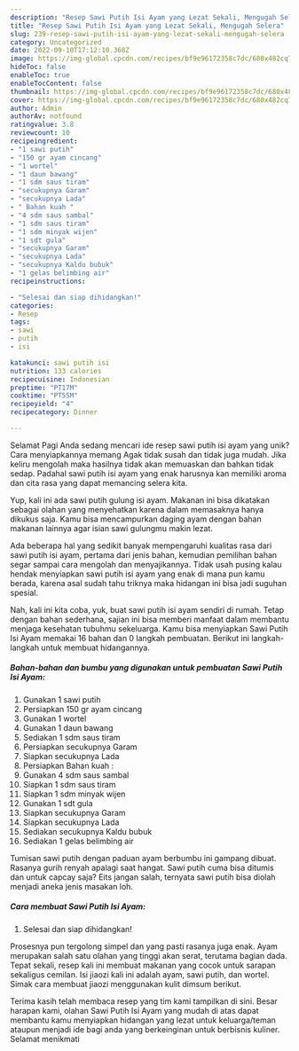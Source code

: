 ```yaml
---
description: "Resep Sawi Putih Isi Ayam yang Lezat Sekali, Mengugah Selera"
title: "Resep Sawi Putih Isi Ayam yang Lezat Sekali, Mengugah Selera"
slug: 239-resep-sawi-putih-isi-ayam-yang-lezat-sekali-mengugah-selera
category: Uncategorized
date: 2022-09-10T17:12:10.368Z
image: https://img-global.cpcdn.com/recipes/bf9e96172358c7dc/680x482cq70/sawi-putih-isi-ayam-foto-resep-utama.jpg
hideToc: false
enableToc: true
enableTocContent: false
thumbnail: https://img-global.cpcdn.com/recipes/bf9e96172358c7dc/680x482cq70/sawi-putih-isi-ayam-foto-resep-utama.jpg
cover: https://img-global.cpcdn.com/recipes/bf9e96172358c7dc/680x482cq70/sawi-putih-isi-ayam-foto-resep-utama.jpg
author: Admin
authorAv: notfound
ratingvalue: 3.8
reviewcount: 10
recipeingredient:
- "1 sawi putih"
- "150 gr ayam cincang"
- "1 wortel"
- "1 daun bawang"
- "1 sdm saus tiram"
- "secukupnya Garam"
- "secukupnya Lada"
- " Bahan kuah "
- "4 sdm saus sambal"
- "1 sdm saus tiram"
- "1 sdm minyak wijen"
- "1 sdt gula"
- "secukupnya Garam"
- "secukupnya Lada"
- "secukupnya Kaldu bubuk"
- "1 gelas belimbing air"
recipeinstructions:

- "Selesai dan siap dihidangkan!"
categories:
- Resep
tags:
- sawi
- putih
- isi

katakunci: sawi putih isi 
nutrition: 133 calories
recipecuisine: Indonesian
preptime: "PT17M"
cooktime: "PT55M"
recipeyield: "4"
recipecategory: Dinner

---
```



Selamat Pagi Anda sedang mencari ide resep sawi putih isi ayam yang unik? Cara menyiapkannya memang Agak tidak susah dan tidak juga mudah. Jika keliru mengolah maka hasilnya tidak akan memuaskan dan bahkan tidak sedap. Padahal sawi putih isi ayam yang enak harusnya kan memiliki aroma dan cita rasa yang dapat memancing selera kita.


Yup, kali ini ada sawi putih gulung isi ayam. Makanan ini bisa dikatakan sebagai olahan yang menyehatkan karena dalam memasaknya hanya dikukus saja. Kamu bisa mencampurkan daging ayam dengan bahan makanan lainnya agar isian sawi gulungmu makin lezat.

Ada beberapa hal yang sedikit banyak mempengaruhi kualitas rasa dari sawi putih isi ayam, pertama dari jenis bahan, kemudian pemilihan bahan segar sampai cara mengolah dan menyajikannya. Tidak usah pusing kalau hendak menyiapkan sawi putih isi ayam yang enak di mana pun kamu berada, karena asal sudah tahu triknya maka hidangan ini bisa jadi suguhan spesial.


Nah, kali ini kita coba, yuk, buat sawi putih isi ayam sendiri di rumah. Tetap dengan bahan sederhana, sajian ini bisa memberi manfaat dalam membantu menjaga kesehatan tubuhmu sekeluarga. Kamu bisa menyiapkan Sawi Putih Isi Ayam memakai 16 bahan dan 0 langkah pembuatan. Berikut ini langkah-langkah untuk membuat hidangannya.

<!--inarticleads1-->

##### Bahan-bahan dan bumbu yang digunakan untuk pembuatan Sawi Putih Isi Ayam:

1. Gunakan 1 sawi putih
1. Persiapkan 150 gr ayam cincang
1. Gunakan 1 wortel
1. Gunakan 1 daun bawang
1. Sediakan 1 sdm saus tiram
1. Persiapkan secukupnya Garam
1. Siapkan secukupnya Lada
1. Persiapkan  Bahan kuah :
1. Gunakan 4 sdm saus sambal
1. Siapkan 1 sdm saus tiram
1. Siapkan 1 sdm minyak wijen
1. Gunakan 1 sdt gula
1. Siapkan secukupnya Garam
1. Siapkan secukupnya Lada
1. Sediakan secukupnya Kaldu bubuk
1. Sediakan 1 gelas belimbing air


Tumisan sawi putih dengan paduan ayam berbumbu ini gampang dibuat. Rasanya gurih renyah apalagi saat hangat. Sawi putih cuma bisa ditumis dan untuk capcay saja? Eits jangan salah, ternyata sawi putih bisa diolah menjadi aneka jenis masakan loh. 

<!--inarticleads2-->

##### Cara membuat Sawi Putih Isi Ayam:


1. Selesai dan siap dihidangkan!

Prosesnya pun tergolong simpel dan yang pasti rasanya juga enak. Ayam merupakan salah satu olahan yang tinggi akan serat, terutama bagian dada. Tepat sekali, resep kali ini membuat makanan yang cocok untuk sarapan sekaligus cemilan. Isi jiaozi kali ini adalah ayam, sawi putih, dan wortel. Simak cara membuat jiaozi menggunakan kulit dimsum berikut. 

Terima kasih telah membaca resep yang tim kami tampilkan di sini. Besar harapan kami, olahan Sawi Putih Isi Ayam yang mudah di atas dapat membantu kamu menyiapkan hidangan yang lezat untuk keluarga/teman ataupun menjadi ide bagi anda yang berkeinginan untuk berbisnis kuliner. Selamat menikmati
